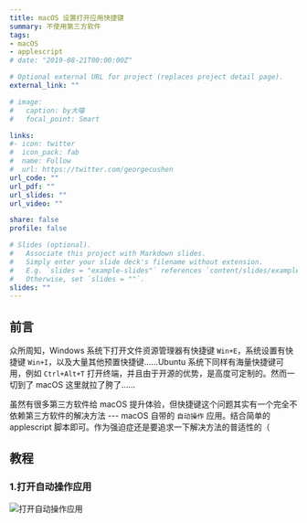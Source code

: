 ```yaml
---
title: macOS 设置打开应用快捷键
summary: 不使用第三方软件
tags:
- macOS
- applescript
# date: "2019-08-21T00:00:00Z"

# Optional external URL for project (replaces project detail page).
external_link: ""

# image:
#   caption: by大喵
#   focal_point: Smart

links:
#- icon: twitter
#  icon_pack: fab
#  name: Follow
#  url: https://twitter.com/georgecushen
url_code: ""
url_pdf: ""
url_slides: ""
url_video: ""

share: false
profile: false

# Slides (optional).
#   Associate this project with Markdown slides.
#   Simply enter your slide deck's filename without extension.
#   E.g. `slides = "example-slides"` references `content/slides/example-slides.md`.
#   Otherwise, set `slides = ""`.
slides: ""
---
```


## 前言

众所周知，Windows 系统下打开文件资源管理器有快捷键 `Win+E`，系统设置有快捷键 `Win+I`，以及大量其他预置快捷键……Ubuntu 系统下同样有海量快捷键可用，例如 `Ctrl+Alt+T` 打开终端，并且由于开源的优势，是高度可定制的。然而一切到了 macOS 这里就拉了胯了……

虽然有很多第三方软件给 macOS 提升体验，但快捷键这个问题其实有一个完全不依赖第三方软件的解决方法 --- macOS 自带的 `自动操作` 应用。结合简单的 applescript 脚本即可。作为强迫症还是要追求一下解决方法的普适性的（

## 教程

### 1.打开自动操作应用

![打开自动操作应用](iShot2021-12-31-1.png)
